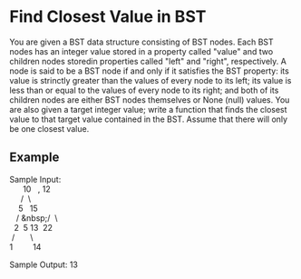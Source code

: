 # Find Closest Value in BST

You are given a BST data structure consisting of BST nodes. Each BST nodes has an integer value stored in a property called "value" and two children nodes storedin properties called "left" and "right", respectively. A node is said to be a BST node if and only if it satisfies the BST property: its value is strinctly greater than the values of every node to its left; its value is less than or equal to the values of every node to its right; and both of its children nodes are either BST nodes themselves or None (null) values. You are also given a target integer value; write a function that finds the closest value to that target value contained in the BST. Assume that there will only be one closest value.

## Example

Sample Input:  
&nbsp;&nbsp;&nbsp;&nbsp;&nbsp;&nbsp;10&nbsp;&nbsp;&nbsp;, 12  
&nbsp;&nbsp;&nbsp;&nbsp;&nbsp;/&nbsp;&nbsp;\  
&nbsp;&nbsp;&nbsp;&nbsp;5&nbsp;&nbsp;&nbsp;15  
&nbsp;&nbsp;&nbsp;/&nbsp;\&nbsp;/&nbsp;&nbsp;\  
&nbsp;&nbsp;2&nbsp;&nbsp;5&nbsp;13&nbsp;&nbsp;22  
&nbsp;/&nbsp;&nbsp;&nbsp;&nbsp;&nbsp;&nbsp;&nbsp;\  
1&nbsp;&nbsp;&nbsp;&nbsp;&nbsp;&nbsp;&nbsp;&nbsp;&nbsp;14  

Sample Output: 13